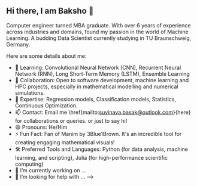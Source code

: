 ## Hi there, I am Baksho 👋

Computer engineer turned MBA graduate. With over 6 years of experience across industries and domains, found my passion in the world of Machine Learning. A budding Data Scientist currently studying in TU Braunschweig, Germany.

Here are some details about me:

- 🌱 Learning: Convolutional Neural Network (CNN), Recurrent Neural Network (RNN), Long Short-Term Memory (LSTM), Ensemble Learning
- 👯 Collaboration: Open to software development, machine learning and HPC projects, especially in mathematical modelling and numerical simulations.
- 💬 Expertise: Regression models, Classification models, Statistics, Continuous Optimization.
- 📫 Contact: Email me \href{mailto:suvinava.basak@outlook.com}{here} for collaborations or queries. or just to say hi!
- 😄 Pronouns: He/Him
- ⚡ Fun Fact: Fan of Manim by 3Blue1Brown. It's an incredible tool for creating engaging mathematical visuals!
- 🛠️ Preferred Tools and Languages: Python (for data analysis, machine learning, and scripting), Julia (for high-performance scientific computing)
- 🔭 I’m currently working on ...
- 🤔 I’m looking for help with ...
-->
